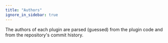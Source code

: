 ```yaml
---
title: "Authors"
ignore_in_sidebar: true
---
```


The authors of each plugin are parsed (guessed) from the plugin code and from the repository's
commit history.
